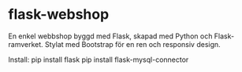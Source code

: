 # flask-webshop

En enkel webbshop byggd med Flask, skapad med Python och Flask-ramverket.
Stylat med Bootstrap för en ren och responsiv design.

Install:
pip install flask
pip install flask-mysql-connector
